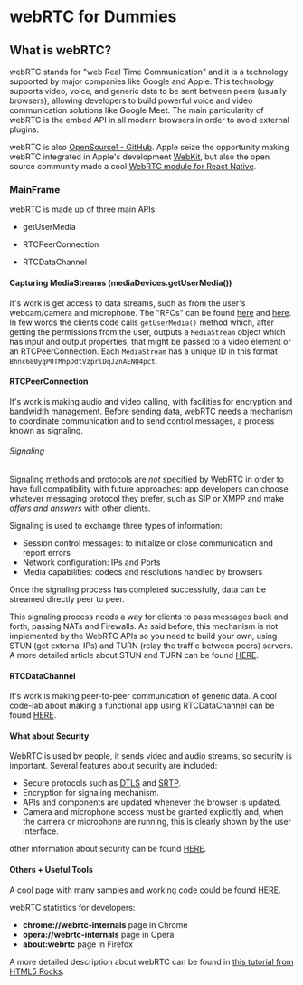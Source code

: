# webRTC for Dummies

## What is webRTC?

webRTC stands for "web Real Time Communication" and it is a technology supported by major companies like Google and Apple. This technology supports video, voice, and generic data to be sent between peers (usually browsers), allowing developers to build powerful voice and video communication solutions like Google Meet. The main particularity of webRTC is the embed API in all modern browsers in order to avoid external plugins. 

webRTC is also [OpenSource! - GitHub](https://github.com/webrtc). Apple seize the opportunity making webRTC integrated in Apple's development [WebKit](https://webkit.org/blog/7726/announcing-webrtc-and-media-capture/), but also the open source community made a cool [WebRTC module for React Native](https://github.com/react-native-webrtc/react-native-webrtc).

### MainFrame

webRTC is made up of three main APIs:

- getUserMedia

- RTCPeerConnection

- RTCDataChannel

#### Capturing MediaStreams (mediaDevices.getUserMedia())

It's work is get access to data streams, such as from the user's webcam/camera and microphone. The "RFCs" can be found [here](https://www.w3.org/TR/mediacapture-streams/) and [here](https://w3c.github.io/webrtc-pc/). In few words the clients code calls `getUserMedia()` method which, after getting the permissions from the user, outputs a `MediaStream` object which has input and output properties, that might be passed to a video element or an RTCPeerConnection. Each `MediaStream` has a unique ID in this format `Bhnc680yqP0TMhpDdtVzprlDqJZnAENQ4pct`.

#### RTCPeerConnection

It's work is making audio and video calling, with facilities for encryption and bandwidth management. Before sending data, webRTC needs a mechanism to coordinate communication and to send control messages, a process known as signaling. 

###### Signaling

Signaling methods and protocols are *not* specified by WebRTC in order to have full compatibility with future approaches: app developers can choose whatever messaging protocol they prefer, such as SIP or XMPP and make *offers and answers* with other clients. 

Signaling is used to exchange three types of information:

- Session control messages: to initialize or close communication and report errors
- Network configuration: IPs and Ports
- Media capabilities: codecs and resolutions handled by browsers

Once the signaling process has completed successfully, data can be streamed directly peer to peer.

This signaling process needs a way for clients to pass messages back and forth, passing NATs and Firewalls. As said before, this mechanism is not implemented by the WebRTC APIs so you need to build your own, using STUN (get external IPs) and TURN (relay the traffic between peers) servers. A more detailed article about STUN and TURN can be found [HERE](https://www.html5rocks.com/en/tutorials/webrtc/infrastructure/).

#### RTCDataChannel

It's work is making peer-to-peer communication of generic data. A cool code-lab about making a functional app using RTCDataChannel can be found [HERE](https://codelabs.developers.google.com/codelabs/webrtc-web/#0).

#### What about Security

WebRTC is used by people, it sends video and audio streams, so security is important.  Several features about security are included:

- Secure protocols such as [DTLS](http://en.wikipedia.org/wiki/Datagram_Transport_Layer_Security "Wikipedia article about Datagram Transport Layer Security") and [SRTP](http://en.wikipedia.org/wiki/Secure_Real-time_Transport_Protocol "Wikipedia article about Secure Real-time Transport Protocol").
- Encryption for signaling mechanism.
- APIs and components are updated whenever the browser is updated.
- Camera and microphone access must be granted explicitly and, when the camera or microphone are running, this is clearly shown by the user interface.

other information about security can be found [HERE](https://www.ietf.org/proceedings/82/slides/rtcweb-13.pdf). 

#### Others + Useful Tools

A cool page with many samples and working code could be found [HERE](https://webrtc.github.io/samples/).

webRTC statistics for developers:

- **chrome://webrtc-internals** page in Chrome
- **opera://webrtc-internals** page in Opera
- **about:webrtc** page in Firefox

A more detailed description about webRTC can be found in [this tutorial from HTML5 Rocks](https://www.html5rocks.com/en/tutorials/webrtc/basics/).
